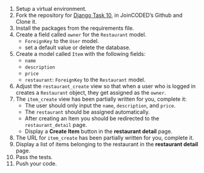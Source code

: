 1. Setup a virtual environment.
2. Fork the repository for [Django Task 10](https://github.com/JoinCODED/task_10), in JoinCODED’s Github and Clone it.
3. Install the packages from the requirements file.
4. Create a field called `owner` for the `Restaurant` model.
    * `ForeignKey` to the `User` model.
    * set a default value or delete the database.
5. Create a model called `Item` with the following fields:
    * `name`
    * `description`
    * `price`
    * `restaurant`: `ForeignKey` to the `Restaurant` model.
6. Adjust the `restaurant_create` view so that when a user who is logged in creates a `Restaurant` object, they get assigned as the `owner`.
7. The `item_create` view has been partially written for you, complete it:
    * The user should only input the `name`, `description`, and `price`.
    * The `restaurant` should be assigned automatically.
    * After creating an Item you should be redirected to the `restaurant_detail` page.
    * Display a **Create Item** button in the **restaurant detail** page.
8. The URL for `item_create` has been partially written for you, complete it.
9. Display a list of items belonging to the restaurant in the **restaurant detail** page.
10. Pass the tests.
11. Push your code.
